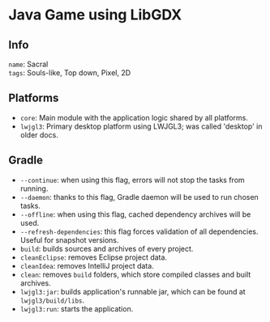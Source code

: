 # Java Game using LibGDX

## Info
`name`: Sacral \
`tags`: Souls-like, Top down, Pixel, 2D

## Platforms

- `core`: Main module with the application logic shared by all platforms.
- `lwjgl3`: Primary desktop platform using LWJGL3; was called 'desktop' in older docs.

## Gradle

- `--continue`: when using this flag, errors will not stop the tasks from running.
- `--daemon`: thanks to this flag, Gradle daemon will be used to run chosen tasks.
- `--offline`: when using this flag, cached dependency archives will be used.
- `--refresh-dependencies`: this flag forces validation of all dependencies. Useful for snapshot versions.
- `build`: builds sources and archives of every project.
- `cleanEclipse`: removes Eclipse project data.
- `cleanIdea`: removes IntelliJ project data.
- `clean`: removes `build` folders, which store compiled classes and built archives.
- `lwjgl3:jar`: builds application's runnable jar, which can be found at `lwjgl3/build/libs`.
- `lwjgl3:run`: starts the application.
